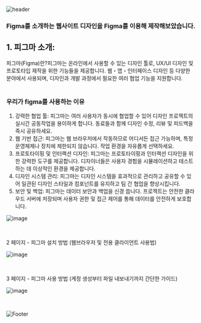 ![header](https://capsule-render.vercel.app/api?type=wave&color=auto&height=150&section=header&text=Figma로%20페이지%203개%20기획하기&fontSize=50)

### Figma를 소개하는 웹사이트 디자인을 Figma를 이용해 제작해보았습니다.

## 1. 피그마 소개: <br>
피그마(Figma)란?피그마는 온라인에서 사용할 수 있는 디자인 툴로, UX/UI 디자인 및 프로토타입 제작을 위한 기능들을 제공합니다. 웹・앱・인터페이스 디자인 등 다양한 분야에서 사용되며, 디자인과 개발 과정에서 필요한 여러 협업 기능을 지원합니다.
<br><br>
### 우리가 figma를 사용하는 이유
1. 강력한 협업 툴: 피그마는 여러 사용자가 동시에 협업할 수 있어 디자인 프로젝트의 실시간 공동작업을 용이하게 합니다. 동료들과 함께 디자인 수정, 리뷰 및 피드백을 즉시 공유하세요.
2. 웹 기반 접근: 피그마는 웹 브라우저에서 작동하므로 어디서든 접근 가능하며, 특정 운영체제나 장치에 제한되지 않습니다. 작업 환경을 자유롭게 선택하세요.
3. 프로토타이핑 및 인터랙션 디자인: 피그마는 프로토타이핑과 인터랙션 디자인을 위한 강력한 도구를 제공합니다. 디자이너들은 사용자 경험을 시뮬레이션하고 테스트하는 데 이상적인 환경을 제공합니다.
4. 디자인 시스템 관리: 피그마는 디자인 시스템을 효과적으로 관리하고 공유할 수 있어 일관된 디자인 스타일과 컴포넌트를 유지하고 팀 간 협업을 향상시킵니다.
5. 보안 및 백업: 피그마는 데이터 보안과 백업을 신경 씁니다. 프로젝트는 안전한 클라우드 서버에 저장되며 사용자 권한 및 접근 제어를 통해 데이터를 안전하게 보호합니다.




![image](https://github.com/baesub/Tue_Report/assets/113866062/8eecc3b3-465b-4e58-9fb3-e96946f0da10)

<br>


2 페이지 - 피그마 설치 방법 (웹브라우저 및 전용 클라이언트 사용법)
<br>

![image](https://github.com/baesub/Tue_Report/assets/113866062/c9d01679-6a91-4aab-8c2c-9ad7f96d4d1b)

<br>


3 페이지 - 피그마 사용 방법 (계정 생성부터 파일 내보내기까지 간단한 가이드)
<br>

![image](https://github.com/baesub/Tue_Report/assets/113866062/52755e3f-bf83-457e-a1b7-ce229d546001)

<br>


![Footer](https://capsule-render.vercel.app/api?type=waving&color=auto&height=200&section=footer)
